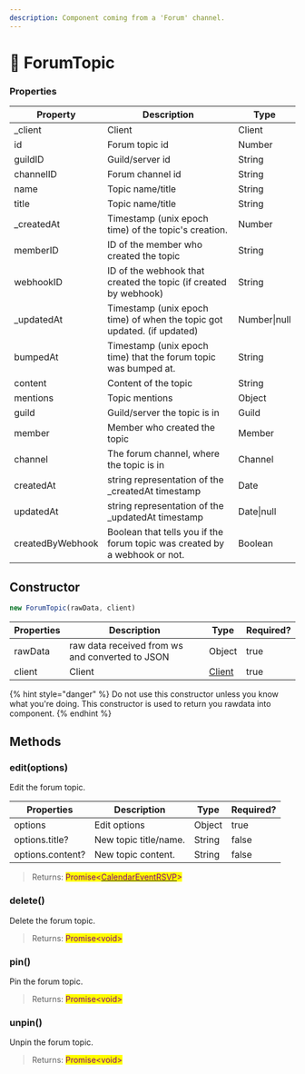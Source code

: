 ```yaml
---
description: Component coming from a 'Forum' channel.
---
```


# 📆 ForumTopic

### Properties

| Property         | Description                                                                | Type         |
| ---------------- | -------------------------------------------------------------------------- | ------------ |
| \_client         | Client                                                                     | Client       |
| id               | Forum topic id                                                             | Number       |
| guildID          | Guild/server id                                                            | String       |
| channelID        | Forum channel id                                                           | String       |
| name             | Topic name/title                                                           | String       |
| title            | Topic name/title                                                           | String       |
| \_createdAt      | Timestamp (unix epoch time) of the topic's creation.                       | Number       |
| memberID         | ID of the member who created the topic                                     | String       |
| webhookID        | ID of the webhook that created the topic (if created by webhook)           | String       |
| \_updatedAt      | Timestamp (unix epoch time) of when the topic got updated. (if updated)    | Number\|null |
| bumpedAt         | Timestamp (unix epoch time) that the forum topic was bumped at.            | String       |
| content          | Content of the topic                                                       | String       |
| mentions         | Topic mentions                                                             | Object       |
| guild            | Guild/server the topic is in                                               | Guild        |
| member           | Member who created the topic                                               | Member       |
| channel          | The forum channel, where the topic is in                                   | Channel      |
| createdAt        | string representation of the \_createdAt timestamp                         | Date         |
| updatedAt        | string representation of the \_updatedAt timestamp                         | Date\|null   |
| createdByWebhook | Boolean that tells you if the forum topic was created by a webhook or not. | Boolean      |

## Constructor

```javascript
new ForumTopic(rawData, client)
```

| Properties | Description                                     | Type                | Required? |
| ---------- | ----------------------------------------------- | ------------------- | --------- |
| rawData    | raw data received from ws and converted to JSON | Object              | true      |
| client     | Client                                          | [Client](client.md) | true      |

{% hint style="danger" %}
Do not use this constructor unless you know what you're doing. This constructor is used to return you rawdata into component.
{% endhint %}

## Methods

### edit(options)

Edit the forum topic.

| Properties       | Description           | Type   | Required? |
| ---------------- | --------------------- | ------ | --------- |
| options          | Edit options          | Object | true      |
| options.title?   | New topic title/name. | String | false     |
| options.content? | New topic content.    | String | false     |

> Returns: <mark style="color:purple;">Promise<</mark>[<mark style="color:purple;">CalendarEventRSVP</mark>](calendareventrsvp.md)<mark style="color:purple;">></mark>

### delete()

Delete the forum topic.

> Returns: <mark style="color:purple;">Promise\<void></mark>

### pin()

Pin the forum topic.

> Returns: <mark style="color:purple;">Promise\<void></mark>

### unpin()

Unpin the forum topic.

> Returns: <mark style="color:purple;">Promise\<void></mark>
